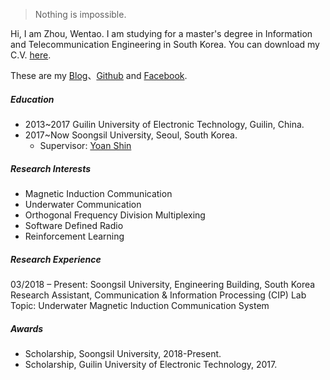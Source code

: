 

> Nothing is impossible.


Hi, I am Zhou, Wentao. I am studying for a master's degree in Information and Telecommunication Engineering in South Korea. You can download my C.V. [here](https://drive.google.com/file/d/1S2R_JTLOyPbFp-3qUMbcPc4bE5DzzS_4/view?usp=sharing).

These are my [Blog](https://wentaozhou.cn)、[Github](http://github.com/zhouwt612) and [Facebook](https://www.facebook.com/zhouwentao612).

##### Education
- 2013~2017 Guilin University of Electronic Technology, Guilin, China.
- 2017~Now  Soongsil University, Seoul, South Korea.
  - Supervisor: [Yoan Shin](https://ieeexplore.ieee.org/author/37279496500)


##### Research Interests

- Magnetic Induction Communication
- Underwater Communication
- Orthogonal Frequency Division Multiplexing
- Software Defined Radio
- Reinforcement Learning

##### Research Experience

03/2018 – Present: Soongsil University, Engineering Building, South Korea <br>
Research Assistant, Communication & Information Processing (CIP) Lab <br>
Topic: Underwater Magnetic Induction Communication System

##### Awards

- Scholarship, Soongsil University, 2018-Present.
- Scholarship, Guilin University of Electronic Technology, 2017.
